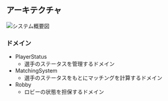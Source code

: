 ## アーキテクチャ

![システム概要図](./img/20230407_%E3%82%A2%E3%83%BC%E3%82%AD%E3%83%86%E3%82%AF%E3%83%81%E3%83%A3.drawio.svg)

### ドメイン

- PlayerStatus
    - 選手のステータスを管理するドメイン
- MatchingSystem
    - 選手のステータスをもとにマッチングを計算するドメイン
- Robby
    - ロビーの状態を担保するドメイン
